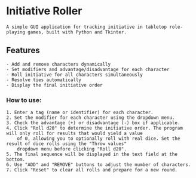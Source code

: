 # Initiative Roller

	A simple GUI application for tracking initiative in tabletop role-playing games, built with Python and Tkinter.

## Features

	- Add and remove characters dynamically
	- Set modifiers and advantage/disadvantage for each character
	- Roll initiative for all characters simultaneously
	- Resolve ties automatically
	- Display the final initiative order


### How to use:

	1. Enter a tag (name or identifier) for each character.
	2. Set the modifier for each character using the dropdown menu.
	3. Check the advantage (+) or disadvantage (-) box if applicable.
	4. Click "Roll d20" to determine the initiative order. The program will only roll for results that would yield a value
 	    of 0, allowing you to optionally roll with real dice. Set the result of dice rolls using the "Throw values"
  	    dropdown menu before clicking "Roll d20".
	5. The final sequence will be displayed in the text field at the bottom.
	6. Use "ADD" and "REMOVE" buttons to adjust the number of characters.
	7. Click "Reset" to clear all rolls and prepare for a new round.
